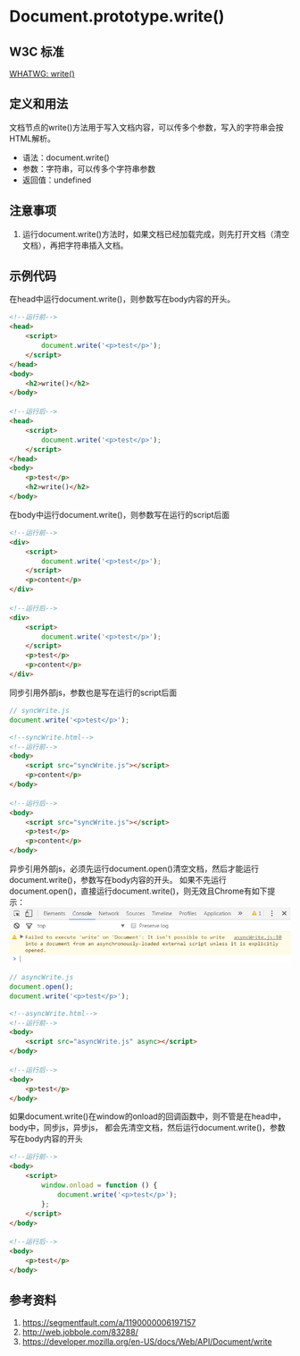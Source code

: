 # Document.prototype.write()

## W3C 标准
[WHATWG: write()](https://html.spec.whatwg.org/#dom-document-write)

## 定义和用法
文档节点的write()方法用于写入文档内容，可以传多个参数，写入的字符串会按HTML解析。

- 语法：document.write()
- 参数：字符串，可以传多个字符串参数
- 返回值：undefined

## 注意事项
1. 运行document.write()方法时，如果文档已经加载完成，则先打开文档（清空文档），再把字符串插入文档。

## 示例代码
在head中运行document.write()，则参数写在body内容的开头。
```html
<!--运行前-->
<head>
    <script>
        document.write('<p>test</p>');
    </script>
</head>
<body>
    <h2>write()</h2>
</body>

<!--运行后-->
<head>
    <script>
        document.write('<p>test</p>');
    </script>
</head>
<body>
    <p>test</p>
    <h2>write()</h2>
</body>
```

在body中运行document.write()，则参数写在运行的script后面
```html
<!--运行前-->
<div>
    <script>
        document.write('<p>test</p>');
    </script>
    <p>content</p>
</div>

<!--运行后-->
<div>
    <script>
        document.write('<p>test</p>');
    </script>
    <p>test</p>
    <p>content</p>
</div>
```

同步引用外部js，参数也是写在运行的script后面
```javascript
// syncWrite.js
document.write('<p>test</p>');
```
```html
<!--syncWrite.html-->
<!--运行前-->
<body>
    <script src="syncWrite.js"></script>
    <p>content</p>
</body>

<!--运行后-->
<body>
    <script src="syncWrite.js"></script>
    <p>test</p>
    <p>content</p>
</body>
```

异步引用外部js，必须先运行document.open()清空文档，然后才能运行document.write()，参数写在body内容的开头。
如果不先运行document.open()，直接运行document.write()，则无效且Chrome有如下提示：
![](./img/asyncWriteTip.png)
```javascript
// asyncWrite.js
document.open();
document.write('<p>test</p>');
```
```html
<!--asyncWrite.html-->
<!--运行前-->
<body>
    <script src="asyncWrite.js" async></script>
</body>

<!--运行后-->
<body>
    <p>test</p>
</body>
```

如果document.write()在window的onload的回调函数中，则不管是在head中，body中，同步js，异步js，
都会先清空文档，然后运行document.write()，参数写在body内容的开头
```html
<!--运行前-->
<body>
    <script>
        window.onload = function () {
            document.write('<p>test</p>');
        };
    </script>
</body>

<!--运行后-->
<body>
    <p>test</p>
</body>
```


## 参考资料
1. https://segmentfault.com/a/1190000006197157
2. http://web.jobbole.com/83288/
3. https://developer.mozilla.org/en-US/docs/Web/API/Document/write
